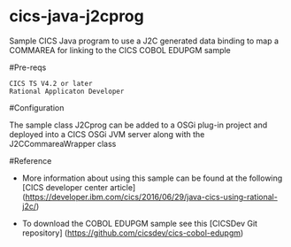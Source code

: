 # cics-java-j2cprog
Sample CICS Java program to use a J2C generated data binding to map a COMMAREA for linking to the CICS COBOL EDUPGM sample


#Pre-reqs

    CICS TS V4.2 or later
    Rational Applicaton Developer

#Configuration

The sample class J2Cprog can be added to a OSGi plug-in project and deployed into a CICS OSGi JVM server along with the J2CCommareaWrapper class


#Reference


* More information about using this sample can be found at the following [CICS developer center article] (https://developer.ibm.com/cics/2016/06/29/java-cics-using-rational-j2c/)

* To download the COBOL EDUPGM sample see this [CICSDev Git repository] (https://github.com/cicsdev/cics-cobol-edupgm)